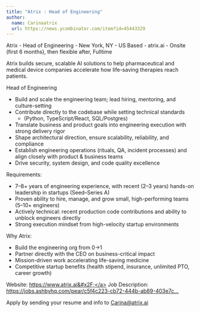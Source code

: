 ```yaml
---
title: "Atrix : Head of Engineering"
author:
  name: Carinaatrix
  url: https://news.ycombinator.com/item?id=45443329
---
```

Atrix - Head of Engineering - New York, NY - US Based - atrix.ai - Onsite (first 6 months), then flexible after, Fulltime

Atrix builds secure, scalable AI solutions to help pharmaceutical and medical device companies accelerate how life-saving therapies reach patients.

Head of Engineering
* Build and scale the engineering team; lead hiring, mentoring, and culture-setting
* Contribute directly to the codebase while setting technical standards
    * (Python, TypeScript&#x2F;React, SQL&#x2F;Postgres) 
* Translate business and product goals into engineering execution with strong delivery rigor
* Shape architectural direction, ensure scalability, reliability, and compliance
* Establish engineering operations (rituals, QA, incident processes) and align closely with product &amp; business teams
* Drive security, system design, and code quality excellence

Requirements:
* 7–8+ years of engineering experience, with recent (2–3 years) hands-on leadership in startups (Seed–Series A)
* Proven ability to hire, manage, and grow small, high-performing teams (5–10+ engineers)
* Actively technical: recent production code contributions and ability to unblock engineers directly
* Strong execution mindset from high-velocity startup environments

Why Atrix:
* Build the engineering org from 0→1
* Partner directly with the CEO on business-critical impact
* Mission-driven work accelerating life-saving medicine
* Competitive startup benefits (health stipend, insurance, unlimited PTO, career growth)

Website: <a href="https:&#x2F;&#x2F;www.atrix.ai&#x2F;" rel="nofollow">https:&#x2F;&#x2F;www.atrix.ai&#x2F;</a>
Job Description: <a href="https:&#x2F;&#x2F;jobs.ashbyhq.com&#x2F;pear&#x2F;c5f4c223-cb72-444b-ab89-403e7c579199?departmentId=f0874723-b0f0-4ff3-b2de-81daea5ca9f9" rel="nofollow">https:&#x2F;&#x2F;jobs.ashbyhq.com&#x2F;pear&#x2F;c5f4c223-cb72-444b-ab89-403e7c...</a>

Apply by sending your resume and info to Carina@atrix.ai
<JobApplication />
